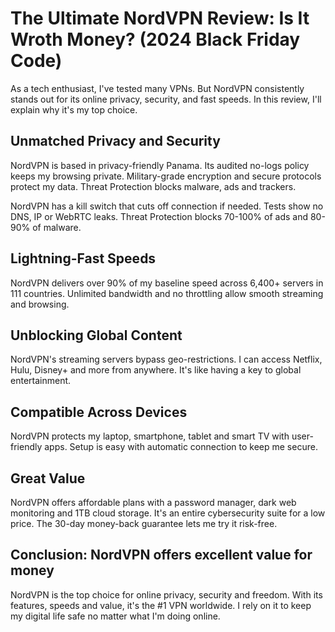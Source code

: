 # The Ultimate NordVPN Review: Is It Wroth Money? (2024 Black Friday Code)

As a tech enthusiast, I've tested many VPNs. But NordVPN consistently stands out for its online privacy, security, and fast speeds. In this review, I'll explain why it's my top choice.

## Unmatched Privacy and Security

NordVPN is based in privacy-friendly Panama. Its audited no-logs policy keeps my browsing private. Military-grade encryption and secure protocols protect my data. Threat Protection blocks malware, ads and trackers.

NordVPN has a kill switch that cuts off connection if needed. Tests show no DNS, IP or WebRTC leaks. Threat Protection blocks 70-100% of ads and 80-90% of malware.

## Lightning-Fast Speeds

NordVPN delivers over 90% of my baseline speed across 6,400+ servers in 111 countries. Unlimited bandwidth and no throttling allow smooth streaming and browsing.

## Unblocking Global Content

NordVPN's streaming servers bypass geo-restrictions. I can access Netflix, Hulu, Disney+ and more from anywhere. It's like having a key to global entertainment.

## Compatible Across Devices

NordVPN protects my laptop, smartphone, tablet and smart TV with user-friendly apps. Setup is easy with automatic connection to keep me secure.

## Great Value

NordVPN offers affordable plans with a password manager, dark web monitoring and 1TB cloud storage. It's an entire cybersecurity suite for a low price. The 30-day money-back guarantee lets me try it risk-free.

## Conclusion: NordVPN offers excellent value for money

NordVPN is the top choice for online privacy, security and freedom. With its features, speeds and value, it's the #1 VPN worldwide. I rely on it to keep my digital life safe no matter what I'm doing online.
